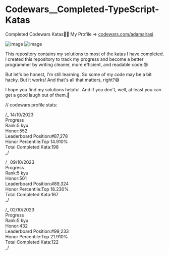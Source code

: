 # Codewars\_\_Completed-TypeScript-Katas

Completed Codewars Katas🐱‍👤
My Profile => [codewars.com/adamalrasi](https://www.codewars.com/users/adamalrasi)

![image](https://github.com/adamalrasi/Codewars__Completed-TypeScript-Katas/assets/147779056/a76ba46b-957e-4056-82b3-00e4fab54088)
![image](https://github.com/adamalrasi/Codewars__Completed-TypeScript-Katas/assets/147779056/b62146a6-a15b-4751-9f8f-d1c092d41186)

This repository contains my solutions to most of the katas I have completed. I created this repository to track my progress and become a better programmer by writing cleaner, more efficient, and readable code.😎

But let's be honest, I'm still learning. So some of my code may be a bit hacky. But it works! And that's all that matters, right?😅

I hope you find my solutions helpful. And if you don't, well, at least you can get a good laugh out of them.🥳


// codewars profile stats:

/_ 14/10/2023 <br>
Progress <br>
Rank:5 kyu <br>
Honor:552 <br>
Leaderboard Position:#87,278 <br>
Honor Percentile:Top 14.910% <br>
Total Completed Kata:198 <br>
_/

/_ 09/10/2023 <br>
Progress <br>
Rank:5 kyu <br>
Honor:501 <br>
Leaderboard Position:#89,324 <br>
Honor Percentile:Top 18.230% <br>
Total Completed Kata:167 <br>
_/

/_ 02/10/2023 <br>
Progress <br>
Rank:5 kyu <br>
Honor:432 <br>
Leaderboard Position:#99,233 <br>
Honor Percentile:Top 21.910% <br>
Total Completed Kata:122 <br>
_/
